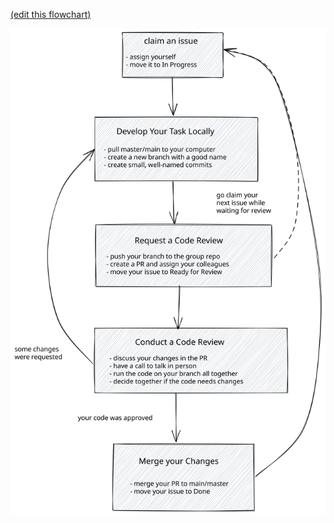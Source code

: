 [(edit this flowchart)](https://excalidraw.com/#json=4588718153269248,RNK3Fqjp88aBt-D4F2SxPw)

![Claim, Branch, Review, Merge](./claim-branch-review-merge.svg)
